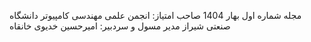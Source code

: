 مجله شماره اول
بهار 1404
صاحب امتیاز: انجمن علمی مهندسی کامپیوتر دانشگاه صنعتی شیراز
مدیر مسول و سردبیر: امیرحسین خدیوی خانقاه